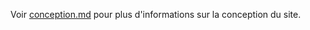 Voir [conception.md](https://link-url-here.org) pour plus d'informations sur la conception du site.
